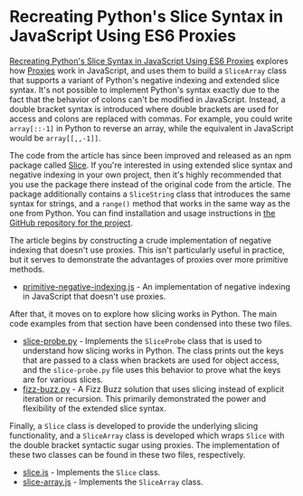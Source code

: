 # Recreating Python's Slice Syntax in JavaScript Using ES6 Proxies

[Recreating Python's Slice Syntax in JavaScript Using ES6 Proxies](https://intoli.com/blog/python-slicing-in-javascript) explores how [Proxies](https://developer.mozilla.org/en-US/docs/Web/JavaScript/Reference/Global_Objects/Proxy) work in JavaScript, and uses them to build a `SliceArray` class that supports a variant of Python's negative indexing and extended slice syntax.
It's not possible to implement Python's syntax exactly due to the fact that the behavior of colons can't be modified in JavaScript.
Instead, a double bracket syntax is introduced where double brackets are used for access and colons are replaced with commas.
For example, you could write `array[::-1]` in Python to reverse an array, while the equivalent in JavaScript would be `array[[,,-1]]`.

The code from the article has since been improved and released as an npm package called [Slice](https://github.com/intoli/slice).
If you're interested in using extended slice syntax and negative indexing in your own project, then it's highly recommended that you use the package there instead of the original code from the article.
The package additionally contains a `SliceString` class that introduces the same syntax for strings, and a `range()` method that works in the same way as the one from Python.
You can find installation and usage instructions in [the GitHub repository for the project](https://github.com/intoli/slice).

The article begins by constructing a crude implementation of negative indexing that doesn't use proxies.
This isn't particularly useful in practice, but it serves to demonstrate the advantages of proxies over more primitive methods.

- [primitive-negative-indexing.js](primitive-negative-indexing.js) - An implementation of negative indexing in JavaScript that doesn't use proxies.


After that, it moves on to explore how slicing works in Python.
The main code examples from that section have been condensed into these two files.

- [slice-probe.py](slice-probe.py) - Implements the `SliceProbe` class that is used to understand how slicing works in Python.
    The class prints out the keys that are passed to a class when brackets are used for object access, and the `slice-probe.py` file uses this behavior to prove what the keys are for various slices.
- [fizz-buzz.py](fizz-buzz.py) - A Fizz Buzz solution that uses slicing instead of explicit iteration or recursion.
    This primarily demonstrated the power and flexibility of the extended slice syntax.

Finally, a `Slice` class is developed to provide the underlying slicing functionality, and a `SliceArray` class is developed which wraps `Slice` with the double bracket syntactic sugar using proxies.
The implementation of these two classes can be found in these two files, respectively.

- [slice.js](slice.js) - Implements the `Slice` class.
- [slice-array.js](slice-array.js) - Implements the `SliceArray` class.
